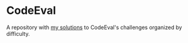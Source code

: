 # CodeEval

A repository with [my solutions](https://www.codeeval.com/profile/vekat/) to CodeEval's challenges organized by difficulty.
